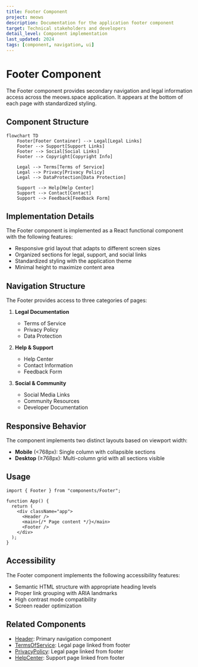 ```yaml
---
title: Footer Component
project: meows
description: Documentation for the application footer component
target: Technical stakeholders and developers
detail_level: Component implementation
last_updated: 2024
tags: [component, navigation, ui]
---
```


# Footer Component

The Footer component provides secondary navigation and legal information access across the meows.space application. It appears at the bottom of each page with standardized styling.

## Component Structure

```mermaid
flowchart TD
    Footer[Footer Container] --> Legal[Legal Links]
    Footer --> Support[Support Links]
    Footer --> Social[Social Links]
    Footer --> Copyright[Copyright Info]

    Legal --> Terms[Terms of Service]
    Legal --> Privacy[Privacy Policy]
    Legal --> DataProtection[Data Protection]

    Support --> Help[Help Center]
    Support --> Contact[Contact]
    Support --> Feedback[Feedback Form]
```

## Implementation Details

The Footer component is implemented as a React functional component with the following features:

- Responsive grid layout that adapts to different screen sizes
- Organized sections for legal, support, and social links
- Standardized styling with the application theme
- Minimal height to maximize content area

## Navigation Structure

The Footer provides access to three categories of pages:

1. **Legal Documentation**

   - Terms of Service
   - Privacy Policy
   - Data Protection

2. **Help & Support**

   - Help Center
   - Contact Information
   - Feedback Form

3. **Social & Community**
   - Social Media Links
   - Community Resources
   - Developer Documentation

## Responsive Behavior

The component implements two distinct layouts based on viewport width:

- **Mobile** (<768px): Single column with collapsible sections
- **Desktop** (≥768px): Multi-column grid with all sections visible

## Usage

```tsx
import { Footer } from "components/Footer";

function App() {
  return (
    <div className="app">
      <Header />
      <main>{/* Page content */}</main>
      <Footer />
    </div>
  );
}
```

## Accessibility

The Footer component implements the following accessibility features:

- Semantic HTML structure with appropriate heading levels
- Proper link grouping with ARIA landmarks
- High contrast mode compatibility
- Screen reader optimization

## Related Components

- [Header](Header.md): Primary navigation component
- [TermsOfService](../pages/terms-of-use.md): Legal page linked from footer
- [PrivacyPolicy](../pages/privacy-policy.md): Legal page linked from footer
- [HelpCenter](../pages/help.md): Support page linked from footer
